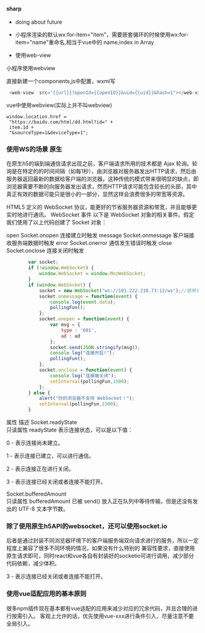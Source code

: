 #### sharp 

* doing about future

* 小程序渲染的默认wx:for-item="item"，需要嵌套循环的时候使用wx:for-item="name"重命名,相当于vue中的 name,index in Array

* 使用web-view

小程序使用webview

直接新建一个components,js中配置，wxml写
```js
 <web-view  src="{{url}}?openId={{openId}}&uid={{uid}}&hash=1"></web-view>
 ```
 
 vue中使用webview(实际上并不叫webview)
 ```
 window.location.href =
  "https://baidu.com/html/dd.html?id=" +
  item.1d +
  "&sourceType=1&deviceType=1";
  ```
 
 ### 使用WS的场景 原生
在原生h5的端到端通信请求出现之前，客户端请求所用的技术都是 Ajax 轮询。轮询是在特定的的时间间隔（如每1秒），由浏览器对服务器发出HTTP请求，然后由服务器返回最新的数据给客户端的浏览器。这种传统的模式带来很明显的缺点，即浏览器需要不断的向服务器发出请求，然而HTTP请求可能包含较长的头部，其中真正有效的数据可能只是很小的一部分，显然这样会浪费很多的带宽等资源。

HTML5 定义的 WebSocket 协议，能更好的节省服务器资源和带宽，并且能够更实时地进行通讯。
WebSocket 事件
以下是 WebSocket 对象的相关事件。假定我们使用了以上代码创建了 Socket 对象：

open	Socket.onopen	连接建立时触发
message	Socket.onmessage	客户端接收服务端数据时触发
error	Socket.onerror	通信发生错误时触发
close	Socket.onclose	连接关闭时触发
```js
        var socket;
        if (!window.WebSocket) {
            window.WebSocket = window.MozWebSocket;
        }
        if (window.WebSocket) {
            socket = new WebSocket("ws://101.222.210.73:12/ws");//使用字符串拼接${this.requestUrl}
            socket.onmessage = function(event) {
                console.log(event.data);
                pollingFun();
            };
            socket.onopen = function(event) {
                var msg = {
                    type : '001',
                    ad : ad
                };
                socket.send(JSON.stringify(msg));
                console.log("连接开启!");
                pollingFun();
            };
            socket.onclose = function(event) {
                console.log("连接被关闭");
                setInterval(pollingFun,1500);
            };
        } else {
            alert("你的浏览器不支持 WebSocket！");
            setInterval(pollingFun,1500);
        }
```

属性	描述
Socket.readyState	
只读属性 readyState 表示连接状态，可以是以下值：

0 - 表示连接尚未建立。

1 - 表示连接已建立，可以进行通信。

2 - 表示连接正在进行关闭。

3 - 表示连接已经关闭或者连接不能打开。

Socket.bufferedAmount	
只读属性 bufferedAmount 已被 send() 放入正在队列中等待传输，但是还没有发出的 UTF-8 文本字节数。

### 除了使用原生h5API的websocket，还可以使用socket.io

后者是通过封装不同浏览器环境下的客户端服务端双向请求进行的服务，所以一定程度上兼容了很多不同环境的情况，如果没有什么特别的
兼容性要求，直接使用原生请求即可，同时react和vue各自有封装好的socketio可进行调用，减少部分代码依赖，减少体积。

3 - 表示连接已经关闭或者连接不能打开。

### 使用vue适配应用的基本原则

很多npm插件现在基本都有vue适配的应用来减少对应的冗余代码，并且合理的进行按需引入。
客观上允许的话，优先使用vue-xxx进行条件引入，尽量注意不要全局引入。